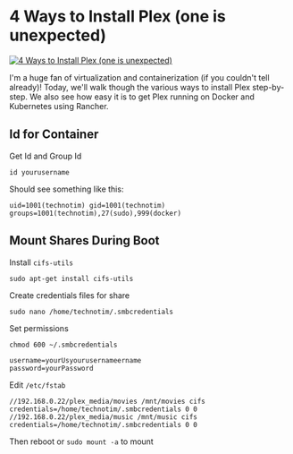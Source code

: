 # 4 Ways to Install Plex (one is unexpected)

[![4 Ways to Install Plex (one is unexpected)](http://img.youtube.com/vi/MG_1XQxWns0/0.jpg)](https://www.youtube.com/watch?v=MG_1XQxWns0 "4 Ways to Install Plex (one is unexpected)")


I'm a huge fan of virtualization and containerization (if you couldn't tell already)!  Today, we'll walk though the various ways to install Plex step-by-step.  We also see how easy it is to get Plex running on Docker and Kubernetes using Rancher.



## Id for Container

Get Id and Group Id

`id yourusername`

Should see something like this:

`uid=1001(technotim) gid=1001(technotim) groups=1001(technotim),27(sudo),999(docker)`


## Mount Shares During Boot

Install `cifs-utils`

`sudo apt-get install cifs-utils`

Create credentials files for share

`sudo nano /home/technotim/.smbcredentials`


Set permissions

`chmod 600 ~/.smbcredentials`


```
username=yourUsyourusernameername  
password=yourPassword
```

Edit `/etc/fstab`

```
//192.168.0.22/plex_media/movies /mnt/movies cifs credentials=/home/technotim/.smbcredentials 0 0
//192.168.0.22/plex_media/music /mnt/music cifs credentials=/home/technotim/.smbcredentials 0 0
```
Then reboot or
`sudo mount -a` to mount
